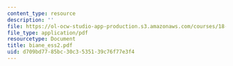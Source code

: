 ```yaml
---
content_type: resource
description: ''
file: https://ol-ocw-studio-app-production.s3.amazonaws.com/courses/18-338j-infinite-random-matrix-theory-fall-2004/d709bd7785bc30c3535139c76f77e3f4_biane_ess2.pdf
file_type: application/pdf
resourcetype: Document
title: biane_ess2.pdf
uid: d709bd77-85bc-30c3-5351-39c76f77e3f4
---
```


